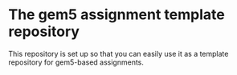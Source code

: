 # The gem5 assignment template repository

This repository is set up so that you can easily use it as a template repository for gem5-based assignments.